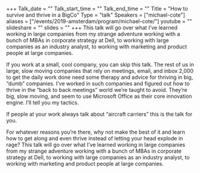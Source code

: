 +++
Talk_date = ""
Talk_start_time = ""
Talk_end_time = ""
Title = "How to survive and thrive in a BigCo"
Type = "talk"
Speakers = ["michael-cote"]
aliases = ["/events/2019-amsterdam/program/michael-cote/"]
youtube = ""
slideshare = ""
slides = ""
+++
This talk will go over what I’ve learned working in large companies from my strange adventure working with a bunch of MBAs in corporate strategy at Dell, to working with large companies as an industry analyst, to working with marketing and product people at large companies.

If you work at a small, cool company, you can skip this talk. The rest of us in large, slow moving companies that rely on meetings, email, and inbox 2,000 to get the daily work done need some therapy and advice for thriving in big, “dumb” companies. I’ve worked in such companies and figured out how to thrive in the “back to back meetings” world we’re taught to avoid. They’re big, slow moving, and seem to use Microsoft Office as their core innovation engine. I’ll tell you my tactics.

If people at your work always talk about “aircraft carriers” this is the talk for you.

For whatever reasons you’re there, why not make the best of it and learn how to get along and even thrive instead of letting your head explode in rage? This talk will go over what I’ve learned working in large companies from my strange adventure working with a bunch of MBAs in corporate strategy at Dell, to working with large companies as an industry analyst, to working with marketing and product people at large companies.
